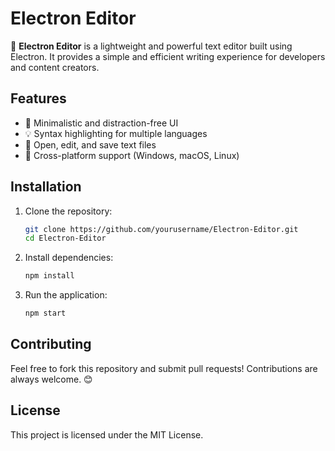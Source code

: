 # Electron Editor

🚀 **Electron Editor** is a lightweight and powerful text editor built using Electron. It provides a simple and efficient writing experience for developers and content creators.

## Features
- 📝 Minimalistic and distraction-free UI
- 💡 Syntax highlighting for multiple languages
- 📂 Open, edit, and save text files
- 🔌 Cross-platform support (Windows, macOS, Linux)

## Installation
1. Clone the repository:
   ```sh
   git clone https://github.com/yourusername/Electron-Editor.git
   cd Electron-Editor
   ```
2. Install dependencies:
   ```sh
   npm install
   ```
3. Run the application:
   ```sh
   npm start
   ```

## Contributing
Feel free to fork this repository and submit pull requests! Contributions are always welcome. 😊

## License
This project is licensed under the MIT License.
